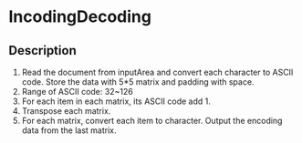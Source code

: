 IncodingDecoding
===
Description
---
1. Read the document from inputArea and convert each character to ASCII code. Store the data with 5*5 matrix and padding with space.
2. Range of ASCII code: 32~126
3. For each item in each matrix, its ASCII code add 1.
4. Transpose each matrix.
5. For each matrix, convert each item to character. Output the encoding data from the last matrix.
